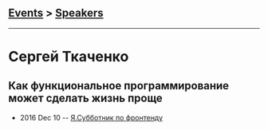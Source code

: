 ## [Events](../README.md) > [Speakers](../speakers.md)
---

# Сергей Ткаченко

## Как функциональное программирование может сделать жизнь проще
- 2016 Dec 10 -- [Я.Субботник по фронтенду](https://events.yandex.ru/lib/talks/4259/)    
